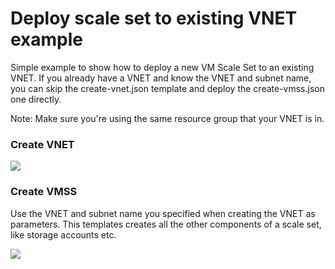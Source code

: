 # Deploy scale set to existing VNET example

Simple example to show how to deploy a new VM Scale Set to an existing VNET. If you already have a VNET and know the VNET and subnet name, you can skip the create-vnet.json template and deploy the create-vmss.json one directly.

Note: Make sure you're using the same resource group that your VNET is in.

### Create VNET
<a href="https://portal.azure.com/#create/Microsoft.Template/uri/https%3A%2F%2Fraw.githubusercontent.com%2Fgbowerman%2Fazure-myriad%2Fmaster%2Fexisting-vnet%2Fcreate-vnet.json" target="_blank">
    <img src="http://azuredeploy.net/deploybutton.png"/>
</a>

### Create VMSS

Use the VNET and subnet name you specified when creating the VNET as parameters. This templates creates all the other components of a scale set, like storage accounts etc.

<a href="https://portal.azure.com/#create/Microsoft.Template/uri/https%3A%2F%2Fraw.githubusercontent.com%2Fgbowerman%2Fazure-myriad%2Fmaster%2Fexisting-vnet%2Fcreate-vmss.json" target="_blank">
    <img src="http://azuredeploy.net/deploybutton.png"/>
</a>

